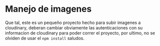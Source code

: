 # Manejo de imagenes

Que tal, este es un pequeño proyecto hecho para subir imagenes a cloudinary, deberan cambiar obviamente las autenticaciones con su informacion de cloudinary para poder correr el proyecto, por ultimo, no se olviden de usar el ```npm install``` saludos.
